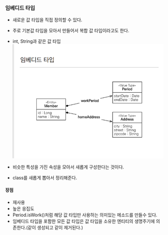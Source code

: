 ### 임베디드 타입
- 새로운 값 타입을 직접 정의할 수 있다.
- 주로 기본값 타입을 모아서 만들어서 복합 값 타입이라고도 한다.
- int, String과 같은 값 타입  
![](.Readme_images/3f9982bf.png)
  
- 비슷한 특성을 가진 속성을 모아서 새롭게 구성한다는 것이다.
- class를 새롭게 뽑아서 정리해준다.

#### 장점
- 재사용
- 높은 응집도
- Period.isWork()처럼 해당 값 타입만 사용하는 의미있는 메소드를 만들수 있다.
- 임베디드 타입을 포함한 모든 값 타입은 값 타입을 소유한 엔티티의 생명주기에 의존한다.(같이 생성되고 같이 제거된다.)